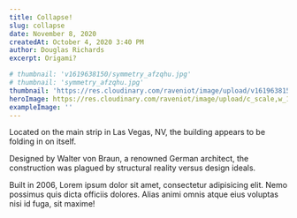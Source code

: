 ```yaml
---
title: Collapse!
slug: collapse
date: November 8, 2020
createdAt: October 4, 2020 3:40 PM
author: Douglas Richards
excerpt: Origami?

# thumbnail: 'v1619638150/symmetry_afzqhu.jpg'
# thumbnail: 'symmetry_afzqhu.jpg'
thumbnail: 'https://res.cloudinary.com/raveniot/image/upload/v1619638150/symmetry_afzqhu.jpg'
heroImage: https://res.cloudinary.com/raveniot/image/upload/c_scale,w_1000/v1619638113/collapse_c1vfyl.jpg
exampleImage: ''
---
```


Located on the main strip in Las Vegas, NV, the building appears to be folding in on itself.

Designed by Walter von Braun, a renowned German architect, the construction was plagued by structural reality versus design ideals.

Built in 2006, Lorem ipsum dolor sit amet, consectetur adipisicing elit. Nemo possimus quis dicta officiis dolores. Alias animi omnis atque eius voluptas nisi id fuga, sit maxime!
